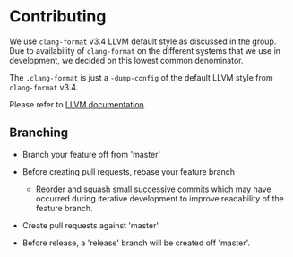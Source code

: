 # Contributing

We use `clang-format` v3.4 LLVM default style as discussed in the group.
Due to availability of `clang-format` on the different systems that we use
in development, we decided on this lowest common denominator.

The `.clang-format` is just a `-dump-config` of the default LLVM style from
`clang-format` v3.4.

Please refer to [LLVM documentation](https://llvm.org/docs/CodingStandards.html).

## Branching

- Branch your feature off from 'master'

- Before creating pull requests, rebase your feature branch
  - Reorder and squash small successive commits which may have occurred
    during iterative development to improve readability of the feature
    branch.

- Create pull requests against 'master'

- Before release, a 'release' branch will be created off 'master'.
